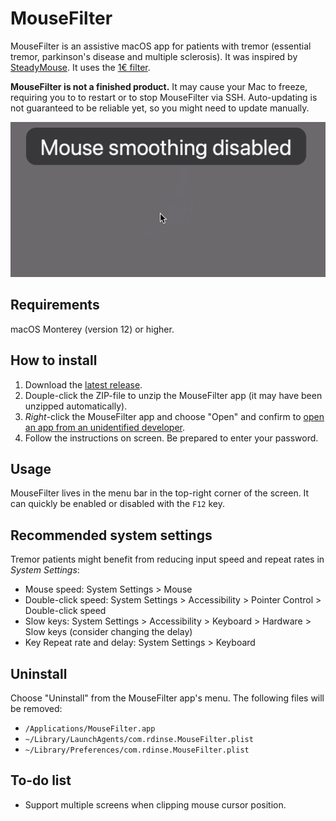 # MouseFilter

MouseFilter is an assistive macOS app for patients with tremor
(essential tremor, parkinson's disease and multiple sclerosis). It was
inspired by [SteadyMouse](https://steadymouse.com).  It uses the [1€ filter](https://gery.casiez.net/1euro/).

**MouseFilter is not a finished product.** It may cause your Mac
to freeze, requiring you to to restart or to stop MouseFilter via SSH.
Auto-updating is not guaranteed to be reliable yet, so you might need to update
manually.

![](https://raw.githubusercontent.com/rdinse/MouseFilter/master/MouseFilter.gif)

## Requirements

macOS Monterey (version 12) or higher.

## How to install

1. Download the
[latest release](https://github.com/rdinse/MouseFilter/releases/latest/download/MouseFilter.zip).
1. Douple-click the ZIP-file to unzip the MouseFilter app (it may have been
   unzipped automatically).
1. *Right*-click the MouseFilter app and choose "Open" and confirm to [open an app from an unidentified developer](https://support.apple.com/guide/mac-help/open-a-mac-app-from-an-unidentified-developer-mh40616/mac).
1. Follow the instructions on screen. Be prepared to enter your password.

## Usage

MouseFilter lives in the menu bar in the top-right corner of the screen.
It can quickly be enabled or disabled with the `F12` key.

## Recommended system settings

Tremor patients might benefit from reducing input speed and repeat rates in *System Settings*:

* Mouse speed: System Settings > Mouse
* Double-click speed: System Settings > Accessibility > Pointer Control > Double-click speed
* Slow keys: System Settings > Accessibility > Keyboard > Hardware > Slow keys (consider changing the delay)
* Key Repeat rate and delay: System Settings > Keyboard

## Uninstall

Choose "Uninstall" from the MouseFilter app's menu. The following files will be
removed:

* `/Applications/MouseFilter.app`
* `~/Library/LaunchAgents/com.rdinse.MouseFilter.plist`
* `~/Library/Preferences/com.rdinse.MouseFilter.plist`

## To-do list

* Support multiple screens when clipping mouse cursor position.